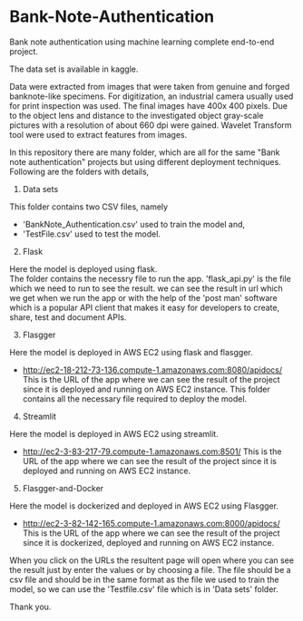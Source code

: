# Bank-Note-Authentication
Bank note authentication using machine learning complete end-to-end project.

The data set is available in kaggle.

Data were extracted from images that were taken from genuine and forged banknote-like specimens. For digitization, an industrial camera usually used for print inspection was used. The final images have 400x 400 pixels. Due to the object lens and distance to the investigated object gray-scale pictures with a resolution of about 660 dpi were gained. Wavelet Transform tool were used to extract features from images.

In this repository there are many folder, which are all for the same "Bank note authentication" projects but using different deployment techniques. Following are the folders with details,

1. Data sets

This folder contains two CSV files, namely 
 * 'BankNote_Authentication.csv' used to train the model and,
 * 'TestFile.csv' used to test the model.

2. Flask
 
Here the model is deployed using flask.</br>
The folder contains the necessry file to run the app. 'flask_api.py' is the file which we need to run to see the result. we can see the result in url which we get when we run the app or with the help of the 'post man' software which is a popular API client that makes it easy for developers to create, share, test and document APIs.

3. Flasgger

Here the model is deployed in AWS EC2 using flask and flasgger.</br>
* http://ec2-18-212-73-136.compute-1.amazonaws.com:8080/apidocs/  This is the URL of the app where we can see the result of the project since it is deployed and running on AWS EC2 instance.
This folder contains all the necessary file required to deploy the model.

4. Streamlit

Here the model is deployed in AWS EC2 using streamlit.</br>
* http://ec2-3-83-217-79.compute-1.amazonaws.com:8501/ This is the URL of the app where we can see the result of the project since it is deployed and running on AWS EC2 instance.

5. Flasgger-and-Docker

Here the model is dockerized and deployed in AWS EC2 using Flasgger.
* http://ec2-3-82-142-165.compute-1.amazonaws.com:8000/apidocs/ This is the URL of the app where we can see the result of the project since it is dockerized, deployed and running on AWS EC2 instance.


When you click on the URLs the resultent page will open where you can see the result just by enter the values or by choosing a file. The file should be a csv file and should be in the same format as the file we used to train the model, so we can use the 'Testfile.csv' file which is in 'Data sets' folder.

Thank you.
